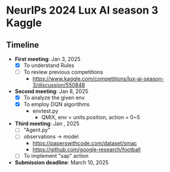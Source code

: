 # NeurIPs 2024 Lux AI season 3 Kaggle

## Timeline
- **First meeting**: Jan 3, 2025
  - [x] To understand Rules
  - [ ] To review previous competitions
    - https://www.kaggle.com/competitions/lux-ai-season-3/discussion/550848
- **Second meeting**: Jan 8, 2025
  - [x] To analyze the given env
  - [x] To employ DQN algorithms
    - envtest.py
      - QMIX, env = units.position, action = 0~5
- **Third meeting**: Jan , 2025
  - [ ] "Agent.py"
  - [ ] observations → model
    - https://paperswithcode.com/dataset/smac
    - https://github.com/google-research/football
  - [ ] To implement "sap" action
- **Submission deadline**: March 10, 2025
